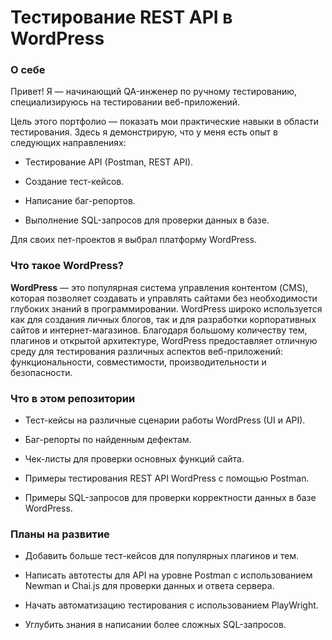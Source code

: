 # Тестирование REST API в WordPress

### О себе
Привет!
Я — начинающий QA-инженер по ручному тестированию, специализируюсь на тестировании веб-приложений.

Цель этого портфолио — показать мои практические навыки в области тестирования. Здесь я демонстрирую, что у меня есть опыт в следующих направлениях:

- Тестирование API (Postman, REST API).

- Создание тест-кейсов.

- Написание баг-репортов.

- Выполнение SQL-запросов для проверки данных в базе.

Для своих пет-проектов я выбрал платформу WordPress.

### Что такое WordPress?

**WordPress** — это популярная система управления контентом (CMS), которая позволяет создавать и управлять сайтами без необходимости глубоких знаний в программировании.
WordPress широко используется как для создания личных блогов, так и для разработки корпоративных сайтов и интернет-магазинов.
 Благодаря большому количеству тем, плагинов и открытой архитектуре, WordPress предоставляет отличную среду для тестирования различных аспектов веб-приложений: функциональности, совместимости, производительности и безопасности.

 ### Что в этом репозитории

- Тест-кейсы на различные сценарии работы WordPress (UI и API).

- Баг-репорты по найденным дефектам.

- Чек-листы для проверки основных функций сайта.

- Примеры тестирования REST API WordPress с помощью Postman.

- Примеры SQL-запросов для проверки корректности данных в базе WordPress.

### Планы на развитие

- Добавить больше тест-кейсов для популярных плагинов и тем.

- Написать автотесты для API на уровне Postman с использованием Newman и Chai.js для проверки данных и ответа сервера.

- Начать автоматизацию тестирования с использованием PlayWright.

- Углубить знания в написании более сложных SQL-запросов.

